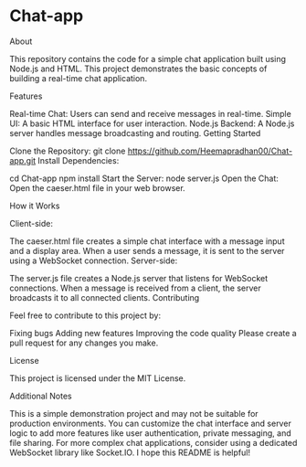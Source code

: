 # Chat-app
About

This repository contains the code for a simple chat application built using Node.js and HTML. This project demonstrates the basic concepts of building a real-time chat application.

Features

Real-time Chat: Users can send and receive messages in real-time.
Simple UI: A basic HTML interface for user interaction.
Node.js Backend: A Node.js server handles message broadcasting and routing.
Getting Started

Clone the Repository:
git clone https://github.com/Heemapradhan00/Chat-app.git
Install Dependencies:

cd Chat-app
npm install
Start the Server:
node server.js
Open the Chat:
Open the caeser.html file in your web browser.

How it Works

Client-side:

The caeser.html file creates a simple chat interface with a message input and a display area.
When a user sends a message, it is sent to the server using a WebSocket connection.
Server-side:

The server.js file creates a Node.js server that listens for WebSocket connections.
When a message is received from a client, the server broadcasts it to all connected clients.
Contributing

Feel free to contribute to this project by:

Fixing bugs
Adding new features
Improving the code quality
Please create a pull request for any changes you make.

License

This project is licensed under the MIT License.

Additional Notes

This is a simple demonstration project and may not be suitable for production environments.
You can customize the chat interface and server logic to add more features like user authentication, private messaging, and file sharing.
For more complex chat applications, consider using a dedicated WebSocket library like Socket.IO.
I hope this README is helpful!
